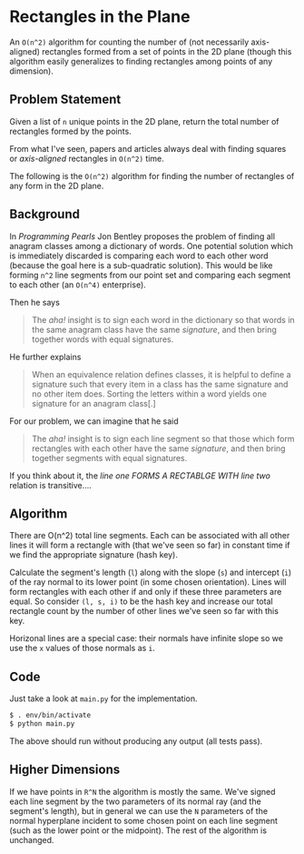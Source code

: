 # Rectangles in the Plane

An `O(n^2)` algorithm for counting the number of (not necessarily axis-aligned) rectangles formed from a set of points in the 2D plane (though this algorithm easily generalizes to finding rectangles among points of any dimension).

## Problem Statement

Given a list of `n` unique points in the 2D plane, return the total number of rectangles formed by the points.

From what I've seen, papers and articles always deal with finding squares or *axis-aligned* rectangles in `O(n^2)` time.

The following is the `O(n^2)` algorithm for finding the number of rectangles of any form in the 2D plane.

## Background

In *Programming Pearls* Jon Bentley proposes the problem of finding all anagram classes among a dictionary of words. One potential solution which is immediately discarded is comparing each word to each other word (because the goal here is a sub-quadratic solution). This would be like forming `n^2` line segments from our point set and comparing each segment to each other (an `O(n^4)` enterprise).

Then he says

> The *aha!* insight is to sign each word in the dictionary so that words in the same anagram class have the same *signature*, and then bring together words with equal signatures.

He further explains

> When an equivalence relation defines classes, it is helpful to define a signature such that every item in a class has the same signature and no other item does. Sorting the letters within a word yields one signature for an anagram class[.]

For our problem, we can imagine that he said

> The *aha!* insight is to sign each line segment so that those which form rectangles with each other have the same *signature*, and then bring together segments with equal signatures.

If you think about it, the *line one FORMS A RECTABLGE WITH line two* relation is transitive....

## Algorithm

There are O(n^2) total line segments. Each can be associated with all other lines it will form a rectangle with (that we've seen so far) in constant time if we find the appropriate signature (hash key).

Calculate the segment's length (`l`) along with the slope (`s`) and intercept (`i`) of the ray normal to its lower point (in some chosen orientation). Lines will form rectangles with each other if and only if these three parameters are equal. So consider `(l, s, i)` to be the hash key and increase our total rectangle count by the number of other lines we've seen so far with this key.

Horizonal lines are a special case: their normals have infinite slope so we use the `x` values of those normals as `i`.

## Code

Just take a look at `main.py` for the implementation.
```sh
$ . env/bin/activate
$ python main.py 
```
The above should run without producing any output (all tests pass).

## Higher Dimensions

If we have points in `R^N` the algorithm is mostly the same. We've signed each line segment by the two parameters of its normal ray (and the segment's length), but in general we can use the `N` parameters of the normal hyperplane incident to some chosen point on each line segment (such as the lower point or the midpoint). The rest of the algorithm is unchanged.
